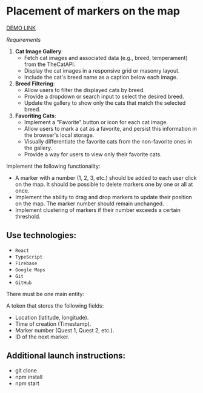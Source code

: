 # Placement of markers on the map

   [DEMO LINK]()

*Requirements*

1. **Cat Image Gallery**:
    - Fetch cat images and associated data (e.g., breed, temperament) from the TheCatAPI.
    - Display the cat images in a responsive grid or masonry layout.
    - Include the cat's breed name as a caption below each image.
2. **Breed Filtering**:
    - Allow users to filter the displayed cats by breed.
    - Provide a dropdown or search input to select the desired breed.
    - Update the gallery to show only the cats that match the selected breed.
3. **Favoriting Cats**:
    - Implement a "Favorite" button or icon for each cat image.
    - Allow users to mark a cat as a favorite, and persist this information in the browser's local storage.
    - Visually differentiate the favorite cats from the non-favorite ones in the gallery.
    - Provide a way for users to view only their favorite cats.


Implement the following functionality:

- A marker with a number (1, 2, 3, etc.) should be added to each user click on the map. It should be possible to delete markers one by one or all at once.
- Implement the ability to drag and drop markers to update their position on the map. The marker number should remain unchanged.
- Implement clustering of markers if their number exceeds a certain threshold.

## Use technologies:

- `React`
- `TypeScript`
- `Firebase`
- `Google Maps`
- `Git`
- `GitHub`

There must be one main entity:

 A token that stores the following fields:

- Location (latitude, longitude).
- Time of creation (Timestamp).
- Marker number (Quest 1, Quest 2, etc.).
- ID of the next marker.

## Additional launch instructions:

- git clone 
- npm install
- npm start
